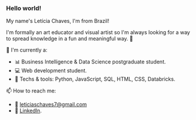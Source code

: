 ### Hello world!

<!--
**leticiaschaves/leticiaschaves** is a ✨ _special_ ✨ repository because its `README.md` (this file) appears on your GitHub profile.

Here are some ideas to get you started:

- 🔭 I’m currently working on ...
- 🌱 I’m currently learning ...
- 👯 I’m looking to collaborate on ...
- 🤔 I’m looking for help with ...
- 💬 Ask me about ...
- 📫 How to reach me: ...
- 😄 Pronouns: ...
- ⚡ Fun fact: ...
👋
-->
My name's Letícia Chaves, I'm from Brazil!

I'm formally an art educator and visual artist so I'm always looking for a way to spread knowledge in a fun and meaningful way. :art:

🌱 I'm currently a:
- :bar_chart: Business Intelligence & Data Science postgraduate student.
- :computer: Web development student.
- :paperclip: Techs & tools: Python, JavaScript, SQL, HTML, CSS, Databricks.

📫 How to reach me:
- :envelope_with_arrow: leticiaschaves7@gmail.com
- :paperclip: [LinkedIn](linkedin.com/in/leticiaschaves).


